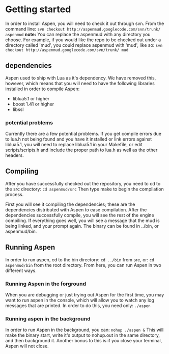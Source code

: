 # Getting started #

In order to install Aspen, you will need to check it out through svn.
From the command line:
`svn checkout http://aspenmud.googlecode.com/svn/trunk/ aspenmud`
**note:** You can replace the aspenmud with any directory you choose. For example, if you would like the repo to be checked out under a directory called 'mud', you could replace aspenmud with 'mud', like so:
`svn checkout http://aspenmud.googlecode.com/svn/trunk/ mud`

## dependencies ##
Aspen used to ship with Lua as it's dependency. We have removed this, however, which means that you will need to have the following libraries installed in order to compile Aspen:
  * liblua5.1 or higher
  * boost 1.41 or higher
  * libssl

### potential problems ###
Currently there are a few potential problems. If you get compile errors due to lua.h not being found and you have it installed or link errors against liblua5.1, you will need to replace liblua5.1 in your Makefile, or edit scripts/scripts.h and include the proper path to lua.h as well as the other headers.

## Compiling ##
After you have successfully checked out the repository, you need to cd to the src directory:
`cd aspenmud/src`
Then type make to begin the compilation process.

First you will see it compiling the dependencies; these are the dependencies distributed with Aspen to ease compilation. After the dependencies successfully compile, you will see the rest of the engine compiling. If everything goes well, you will see a message that the mud is being linked, and your prompt again. The binary can be found in ../bin, or aspenmud/bin.

## Running Aspen ##
In order to run aspen, cd to the bin directory:
`cd ../bin`
from src, or:
`cd aspenmud/bin`
from the root directory. From here, you can run Aspen in two different ways.

### Running Aspen in the forground ###
When you are debugging or just trying out Aspen for the first time, you may want to run aspen in the console, which will allow you to watch any log messages that are printed. In order to do this, you need only:
`./aspen`

### Running aspen in the background ###
In order to run Aspen in the background, you can:
`nohup ./aspen &`
This will make the binary start, write it's output to nohup.out in the same directory, and then background it. Another bonus to this is if you close your terminal, Aspen will not close.